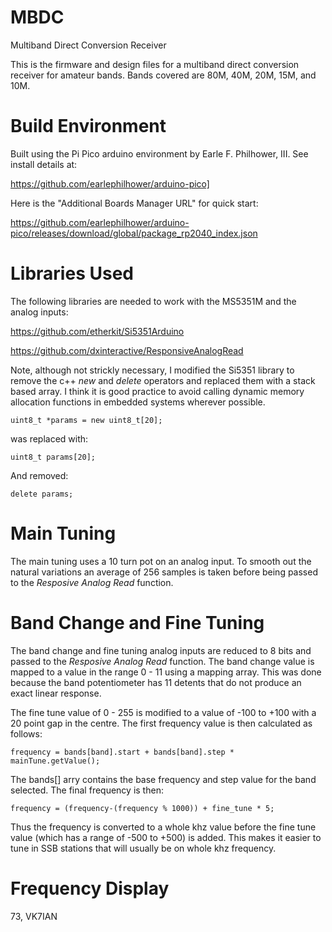 # MBDC
Multiband Direct Conversion Receiver

This is the firmware and design files for a multiband direct conversion receiver for amateur bands. Bands covered are 80M, 40M, 20M, 15M, and 10M.

# Build Environment

Built using the Pi Pico arduino environment by Earle F. Philhower, III. See install details at:

https://github.com/earlephilhower/arduino-pico]


Here is the "Additional Boards Manager URL" for quick start:

https://github.com/earlephilhower/arduino-pico/releases/download/global/package_rp2040_index.json

# Libraries Used
The following libraries are needed to work with the MS5351M and the analog inputs:

https://github.com/etherkit/Si5351Arduino

https://github.com/dxinteractive/ResponsiveAnalogRead

Note, although not strickly necessary, I modified the Si5351 library to remove the c++ *new* and *delete* operators and replaced them with a stack based array. I think it is good practice to avoid calling dynamic memory allocation functions in embedded systems wherever possible.
```
uint8_t *params = new uint8_t[20];
```
was replaced with:
```
uint8_t params[20];
```
And removed:
```
delete params;
```

# Main Tuning
The main tuning uses a 10 turn pot on an analog input. To smooth out the natural variations an average of 256 samples is taken before being passed to the *Resposive Analog Read* function.


# Band Change and Fine Tuning
The band change and fine tuning analog inputs are reduced to 8 bits and passed to the *Resposive Analog Read* function. The band change value is mapped to a value in the range 0 - 11 using a mapping array. This was done because the band potentiometer has 11 detents that do not produce an exact linear response.

The fine tune value of 0 - 255 is modified to a value of -100 to +100 with a 20 point gap in the centre. The first frequency value is then calculated as follows:
```
frequency = bands[band].start + bands[band].step * mainTune.getValue();
```
The bands[] arry contains the base frequency and step value for the band selected. The final frequency is then:
```
frequency = (frequency-(frequency % 1000)) + fine_tune * 5;
```
Thus the frequency is converted to a whole khz value before the fine tune value (which has a range of -500 to +500) is added. This makes it easier to tune in SSB stations that will usually be on whole khz frequency.

# Frequency Display


73, VK7IAN
